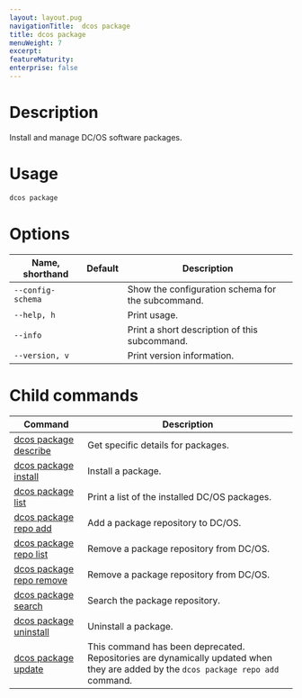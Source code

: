 ```yaml
---
layout: layout.pug
navigationTitle:  dcos package
title: dcos package
menuWeight: 7
excerpt:
featureMaturity:
enterprise: false
---
```


<!-- This source repo for this topic is https://github.com/dcos/dcos-docs -->


# Description
Install and manage DC/OS software packages.

# Usage

```bash
dcos package
```

# Options

| Name, shorthand | Default | Description |
|---------|-------------|-------------|
| `--config-schema`   |             |  Show the configuration schema for the subcommand. |
| `--help, h`   |             |  Print usage. |
| `--info`   |             |  Print a short description of this subcommand. |
| `--version, v`   |             | Print version information. |
        
# Child commands

| Command | Description |
|---------|-------------|
| [dcos package describe](/1.9/cli/command-reference/dcos-package/dcos-package-describe/)   | Get specific details for packages. |  
| [dcos package install](/1.9/cli/command-reference/dcos-package/dcos-package-install/)   | Install a package. |  
| [dcos package list](/1.9/cli/command-reference/dcos-package/dcos-package-list/)   | Print a list of the installed DC/OS packages. |  
| [dcos package repo add](/1.9/cli/command-reference/dcos-package/dcos-package-repo-add/)   | Add a package repository to DC/OS. |  
| [dcos package repo list](/1.9/cli/command-reference/dcos-package/dcos-package-repo-list/)   | Remove a package repository from DC/OS. |  
| [dcos package repo remove](/1.9/cli/command-reference/dcos-package/dcos-package-repo-remove/)   | Remove a package repository from DC/OS. |  
| [dcos package search](/1.9/cli/command-reference/dcos-package/dcos-package-search/)   | Search the package repository. |  
| [dcos package uninstall](/1.9/cli/command-reference/dcos-package/dcos-package-uninstall/)   | Uninstall a package. |  
| [dcos package update](/1.9/cli/command-reference/dcos-package/dcos-package-update/)   | This command has been deprecated. Repositories are dynamically updated when they are added by the `dcos package repo add` command. | 
